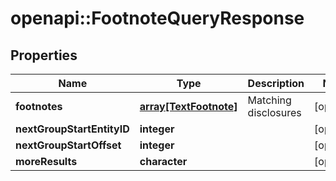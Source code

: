 # openapi::FootnoteQueryResponse


## Properties
Name | Type | Description | Notes
------------ | ------------- | ------------- | -------------
**footnotes** | [**array[TextFootnote]**](TextFootnote.md) | Matching disclosures | [optional] 
**nextGroupStartEntityID** | **integer** |  | [optional] 
**nextGroupStartOffset** | **integer** |  | [optional] 
**moreResults** | **character** |  | [optional] 


